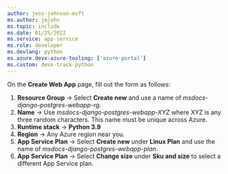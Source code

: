 ```yaml
---
author: jess-johnson-msft
ms.author: jejohn
ms.topic: include
ms.date: 01/25/2022
ms.service: app-service
ms.role: developer
ms.devlang: python
ms.azure.devx-azure-tooling: ['azure-portal']
ms.custom: devx-track-python
---
```


On the **Create Web App** page, fill out the form as follows:

1. **Resource Group** &rarr; Select **Create new** and use a name of *msdocs-django-postgres-webapp-rg*.
1. **Name** &rarr; Use *msdocs-django-postgres-webapp-XYZ* where XYZ is any three random characters. This name must be unique across Azure.
1. **Runtime stack** &rarr; **Python 3.9**
1. **Region** &rarr; Any Azure region near you.
1. **App Service Plan** &rarr; Select **Create new** under **Linux Plan** and use the name of *msdocs-django-postgres-webapp-plan*.
1. **App Service Plan** &rarr; Select **Change size** under **Sku and size** to select a different App Service plan.
